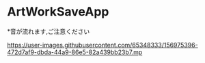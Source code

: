 # ArtWorkSaveApp
*音が流れます,ご注意ください

https://user-images.githubusercontent.com/65348333/156975396-472d7af9-dbda-44a9-86e5-82a439bb23b7.mp
